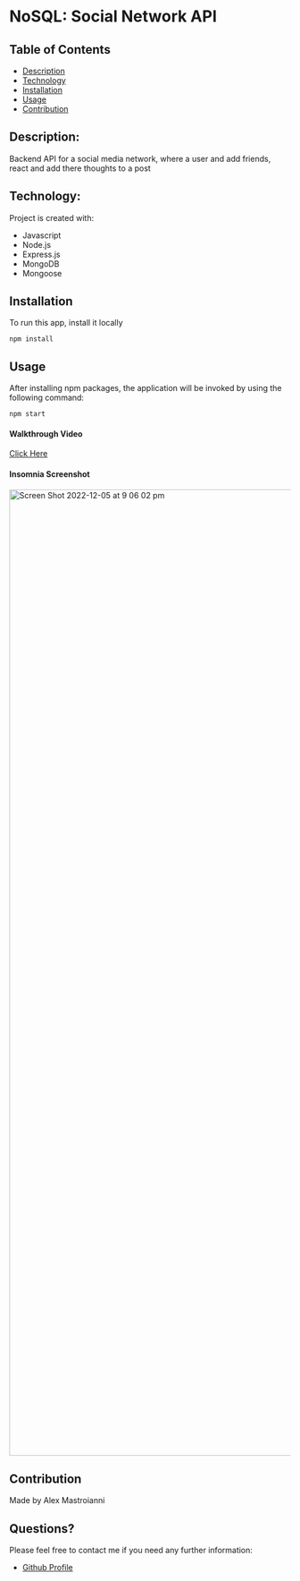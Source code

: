 # NoSQL: Social Network API

## Table of Contents

- [Description](#description)
- [Technology](#technology)
- [Installation](#installation)
- [Usage](#usage)
- [Contribution](#contribution)


## Description:

Backend API for a social media network, where a user and add friends, react and add there thoughts to a post

## Technology:

Project is created with:

- Javascript
- Node.js
- Express.js
- MongoDB
- Mongoose

## Installation

To run this app, install it locally

```
npm install
```

## Usage

After installing npm packages, the application will be invoked by using the following command:

```
npm start
```

#### Walkthrough Video

[Click Here ](https://drive.google.com/file/d/1SDEBUe3L8qutmz9ZE9-uc8KAC1am9oXJ/view?usp=share_link)

#### Insomnia Screenshot

<img width="1728" alt="Screen Shot 2022-12-05 at 9 06 02 pm" src="https://user-images.githubusercontent.com/107826386/205610651-e7a3a868-9ca7-43b6-b201-ebc1ec297a08.png">

## Contribution

Made by Alex Mastroianni

## Questions?

Please feel free to contact me if you need any further information:

- [Github Profile](https://github.com/alexmastroianni)
